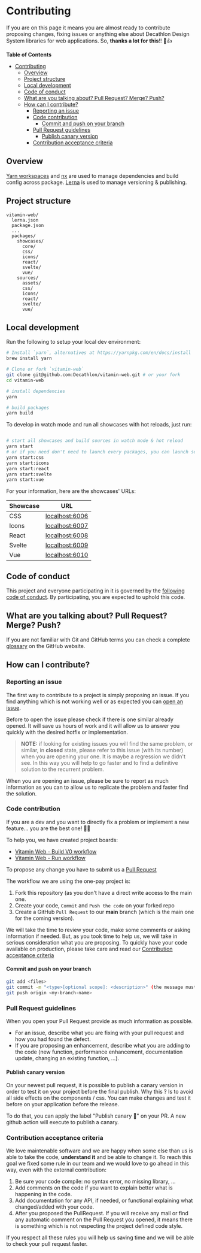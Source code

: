# Contributing

If you are on this page it means you are almost ready to contribute proposing changes, fixing issues or anything else about Decathlon Design System libraries for web applications.
So, **thanks a lot for this**!! :tada::+1:

**Table of Contents**

- [Contributing](#contributing)
  - [Overview](#overview)
  - [Project structure](#project-structure)
  - [Local development](#local-development)
  - [Code of conduct](#code-of-conduct)
  - [What are you talking about? Pull Request? Merge? Push?](#what-are-you-talking-about-pull-request-merge-push)
  - [How can I contribute?](#how-can-i-contribute)
    - [Reporting an issue](#reporting-an-issue)
    - [Code contribution](#code-contribution)
      - [Commit and push on your branch](#commit-and-push-on-your-branch)
    - [Pull Request guidelines](#pull-request-guidelines)
      - [Publish canary version](#publish-canary-version)
    - [Contribution acceptance criteria](#contribution-acceptance-criteria)

## Overview

[Yarn workspaces](https://yarnpkg.com/lang/en/docs/workspaces/) and [nx](https://nx.dev) are used to manage dependencies and build config across package. [Lerna](https://github.com/lerna/lerna/) is used to manage versioning & publishing.

## Project structure

```
vitamin-web/
  lerna.json
  package.json
  ...
  packages/
    showcases/
      core/
      css/
      icons/
      react/
      svelte/
      vue/
    sources/
      assets/
      css/
      icons/
      react/
      svelte/
      vue/
```

## Local development

Run the following to setup your local dev environment:

```sh
# Install `yarn`, alternatives at https://yarnpkg.com/en/docs/install
brew install yarn

# Clone or fork `vitamin-web`
git clone git@github.com:Decathlon/vitamin-web.git # or your fork
cd vitamin-web

# install dependencies
yarn

# build packages
yarn build
```

To develop in watch mode and run all showcases with hot reloads, just run:

```sh

# start all showcases and build sources in watch mode & hot reload
yarn start
# or if you need don't need to launch every packages, you can launch separately:
yarn start:css
yarn start:icons
yarn start:react
yarn start:svelte
yarn start:vue
```

For your information, here are the showcases' URLs:

| Showcase | URL                                     |
| -------- | --------------------------------------- |
| CSS      | [localhost:6006](http://localhost:6006) |
| Icons    | [localhost:6007](http://localhost:6007) |
| React    | [localhost:6008](http://localhost:6008) |
| Svelte   | [localhost:6009](http://localhost:6009) |
| Vue      | [localhost:6010](http://localhost:6010) |

## Code of conduct

This project and everyone participating in it is governed by the [following code of conduct](CODE_OF_CONDUCT.md). By participating, you are expected to uphold this code.

## What are you talking about? Pull Request? Merge? Push?

If you are not familiar with Git and GitHub terms you can check a complete [glossary](https://help.github.com/articles/github-glossary/) on the GitHub website.

## How can I contribute?

### Reporting an issue

The first way to contribute to a project is simply proposing an issue. If you find anything which is not working well or as expected you can [open an issue](https://github.com/Decathlon/vitamin-web/issues/new/choose).

Before to open the issue please check if there is one similar already opened. It will save us hours of work and it will allow us to answer you quickly with the desired hotfix or implementation.

> **NOTE:** if looking for existing issues you will find the same problem, or similar, in **closed** state, please refer to this issue (with its number) when you are opening your one. It is maybe a regression we didn't see. In this way you will help to go faster and to find a definitive solution to the recurrent problem.

When you are opening an issue, please be sure to report as much information as you can to allow us to replicate the problem and faster find the solution.

### Code contribution

If you are a dev and you want to directly fix a problem or implement a new feature... you are the best one! :clap::clap:

To help you, we have created project boards:

- [Vitamin Web - Build V0 workflow](https://github.com/Decathlon/vitamin-web/projects/2)
- [Vitamin Web - Run workflow](https://github.com/Decathlon/vitamin-web/projects/3)

To propose any change you have to submit us a [Pull Request](https://help.github.com/articles/about-pull-requests/)

The workflow we are using the one-pay project is:

1. Fork this repository (as you don't have a direct write access to the main one.
2. Create your code, `Commit` and `Push the code` on your forked repo
3. Create a GitHub `Pull Request` to our **main** branch (which is the main one for the coming version).

We will take the time to review your code, make some comments or asking information if needed. But, as you took time to help us, we will take in serious consideration what you are proposing.
To quickly have your code available on production, please take care and read our [Contribution acceptance criteria](#contribution-acceptance-criteria)

#### Commit and push on your branch

```bash
git add <files>
git commit -m "<type>[optional scope]: <description>" (the message must follow https://www.conventionalcommits.org guidelines)
git push origin <my-branch-name>
```

### Pull Request guidelines

When you open your Pull Request provide as much information as possible.

- For an issue, describe what you are fixing with your pull request and how you had found the defect.
- If you are proposing an enhancement, describe what you are adding to the code (new function, performance enhancement, documentation update, changing an existing function, ...).


#### Publish canary version

On your newest pull request, it is possible to publish a canary version in order to test it on your project before the final publish.
Why this ? Is to avoid all side effects on the components / css. You can make changes and test it before on your application before the release.

To do that, you can apply the label "Publish canary :hatched_chick:" on your PR. A new github action will execute to publish a canary.
### Contribution acceptance criteria

We love maintenable software and we are happy when some else than us is able to take the code, **understand it** and be able to change it.
To reach this goal we fixed some rule in our team and we would love to go ahead in this way, even with the external contribution:

1. Be sure your code compile: no syntax error, no missing library, ...
2. Add comments on the code if you want to explain better what is happening in the code.
3. Add documentation for any API, if needed, or functional explaining what changed/added with your code.
4. After you proposed the PullRequest. If you will receive any mail or find any automatic comment on the Pull Request you opened, it means there is something which is not respecting the project defined code style.

If you respect all these rules you will help us saving time and we will be able to check your pull request faster.
